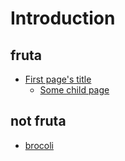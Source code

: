 # Introduction

## fruta

* [First page's title](https://github.com/recursosdisenoes/test03/tree/6e9040a30d7fc6d13d30378c91c79372ca248be4/page4/bananas.md)    
  * [Some child page](https://github.com/recursosdisenoes/test03/tree/6e9040a30d7fc6d13d30378c91c79372ca248be4/page4/fresas.md)    

## not fruta

* [brocoli](https://github.com/recursosdisenoes/test03/tree/6e9040a30d7fc6d13d30378c91c79372ca248be4/brecol.md)

